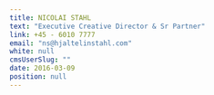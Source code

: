 ```yaml
---
title: NICOLAI STAHL
text: "Executive Creative Director & Sr Partner"
link: +45 - 6010 7777
email: "ns@hjaltelinstahl.com"
white: null
cmsUserSlug: ""
date: 2016-03-09 
position: null
---
```


